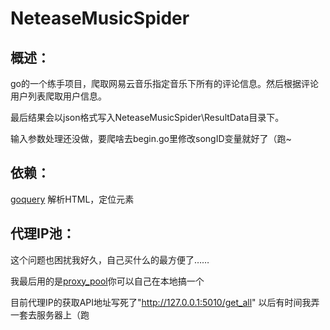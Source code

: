 # NeteaseMusicSpider
概述：
---------
go的一个练手项目，爬取网易云音乐指定音乐下所有的评论信息。然后根据评论用户列表爬取用户信息。

最后结果会以json格式写入NeteaseMusicSpider\ResultData目录下。

输入参数处理还没做，要爬啥去begin.go里修改songID变量就好了（跑~

依赖：
---------
[goquery](https://github.com/PuerkitoBio/goquery) 解析HTML，定位元素

代理IP池：
---------
这个问题也困扰我好久，自己买什么的最方便了……
 
我最后用的是[proxy_pool](https://github.com/jhao104/proxy_pool)你可以自己在本地搞一个

目前代理IP的获取API地址写死了"http://127.0.0.1:5010/get_all" 以后有时间我弄一套去服务器上（跑

